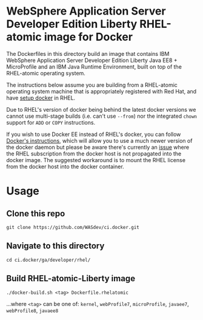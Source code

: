 # WebSphere Application Server Developer Edition Liberty RHEL-atomic image for Docker

The Dockerfiles in this directory build an image that contains IBM WebSphere Application Server Developer Edition Liberty Java EE8 + MicroProfile and an IBM Java Runtime Environment, built on top of the RHEL-atomic operating system.

The instructions below assume you are building from a RHEL-atomic operating system machine that is appropriately registered with Red Hat, and have [setup docker](https://access.redhat.com/documentation/en-us/red_hat_enterprise_linux_atomic_host/7/html/getting_started_with_containers/get_started_with_docker_formatted_container_images#getting_docker_in_rhel_7) in RHEL.

Due to RHEL's version of docker being behind the latest docker versions we cannot use multi-stage builds (i.e. can't use `--from`) nor the integrated `chown` support for `ADD` or `COPY` instructions.

If you wish to use Docker EE instead of RHEL's docker, you can follow [Docker's instructions](https://docs.docker.com/install/linux/docker-ee/rhel/), which will allow you to use a much newer version of the docker daemon but please be aware there's currently an [issue](https://serverfault.com/questions/809544/redhat-container-on-pure-docker-engine/) where the RHEL subscription from the docker host is not propagated into the docker image.  The suggested workaround is to mount the RHEL license from the docker host into the docker container.

# Usage

## Clone this repo
`git clone https://github.com/WASdev/ci.docker.git`

## Navigate to this directory
`cd ci.docker/ga/developer/rhel/`

## Build RHEL-atomic-Liberty image
`./docker-build.sh <tag> Dockerfile.rhelatomic` 

...where `<tag>` can be one of: `kernel`, `webProfile7`, `microProfile`, `javaee7`, `webProfile8`, `javaee8`

